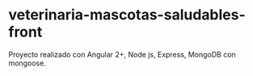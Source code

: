 # veterinaria-mascotas-saludables-front
Proyecto realizado con Angular 2+, Node js, Express, MongoDB con mongoose.
